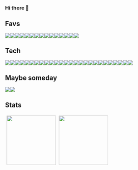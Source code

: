 ### Hi there 👋

## Favs

<div style="display: flex">
  <img src="https://skillicons.dev/icons?i=astro" />
  <img src="https://skillicons.dev/icons?i=aws" />
  <img src="https://skillicons.dev/icons?i=docker" />
  <img src="https://skillicons.dev/icons?i=github" />
  <img src="https://skillicons.dev/icons?i=graphql" />
  <img src="https://skillicons.dev/icons?i=nextjs" />
  <img src="https://skillicons.dev/icons?i=prisma" />
  <img src="https://skillicons.dev/icons?i=react" />
  <img src="https://skillicons.dev/icons?i=rust" />
  <img src="https://skillicons.dev/icons?i=sass" />
  <img src="https://skillicons.dev/icons?i=solidjs" />
  <img src="https://skillicons.dev/icons?i=tailwind" />
  <img src="https://skillicons.dev/icons?i=typescript" />
  <img src="https://skillicons.dev/icons?i=vscode" />
  <img src="https://skillicons.dev/icons?i=vue" />
</div>

## Tech

<div style="display: flex">
  <img src="https://skillicons.dev/icons?i=actix" />
  <img src="https://skillicons.dev/icons?i=apollo" />
  <img src="https://skillicons.dev/icons?i=bash" />
  <img src="https://skillicons.dev/icons?i=c" />
  <img src="https://skillicons.dev/icons?i=cpp" />
  <img src="https://skillicons.dev/icons?i=cs" />
  <img src="https://skillicons.dev/icons?i=css" />
  <img src="https://skillicons.dev/icons?i=deno" />
  <img src="https://skillicons.dev/icons?i=dynamodb" />
  <img src="https://skillicons.dev/icons?i=express" />
  <img src="https://skillicons.dev/icons?i=git" />
  <img src="https://skillicons.dev/icons?i=gcp" />
  <img src="https://skillicons.dev/icons?i=html" />
  <img src="https://skillicons.dev/icons?i=java" />
  <img src="https://skillicons.dev/icons?i=js" />
  <img src="https://skillicons.dev/icons?i=linux" />
  <img src="https://skillicons.dev/icons?i=md" />
  <img src="https://skillicons.dev/icons?i=mongodb" />
  <img src="https://skillicons.dev/icons?i=nodejs" />
  <img src="https://skillicons.dev/icons?i=nuxt" />
  <img src="https://skillicons.dev/icons?i=postgres" />
  <img src="https://skillicons.dev/icons?i=python" />
  <img src="https://skillicons.dev/icons?i=rabbitmq" />
  <img src="https://skillicons.dev/icons?i=raspberrypi" />
  <img src="https://skillicons.dev/icons?i=svelte" />
  <img src="https://skillicons.dev/icons?i=vite" />
</div>

## Maybe someday

<div style="display: flex">
  <img src="https://skillicons.dev/icons?i=cassandra" />
  <img src="https://skillicons.dev/icons?i=tauri" />
</div>

## Stats

<div style="display: flex;">
  <a style="margin: 5px;">
    <img height="160em" src="https://github-readme-stats.vercel.app/api?username=marvin-j97&count_private=true&show_icons=true&hide_title=true" />
  </a>
  <a style="margin: 5px;">
    <img height="160em" src="https://github-readme-stats.vercel.app/api/top-langs/?username=marvin-j97&layout=compact&langs_count=4" />
  </a>
</div>
